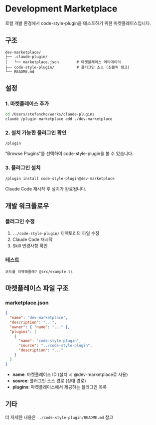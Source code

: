 # Development Marketplace

로컬 개발 환경에서 code-style-plugin을 테스트하기 위한 마켓플레이스입니다.

## 구조

```
dev-marketplace/
├── .claude-plugin/
│   └── marketplace.json        # 마켓플레이스 메타데이터
├── code-style-plugin/          # 플러그인 소스 (심볼릭 링크)
└── README.md
```

## 설정

### 1. 마켓플레이스 추가

```bash
cd /Users/stefancho/works/claude-plugins
claude /plugin marketplace add ./dev-marketplace
```

### 2. 설치 가능한 플러그인 확인

```bash
/plugin
```

"Browse Plugins"를 선택하여 code-style-plugin을 볼 수 있습니다.

### 3. 플러그인 설치

```bash
/plugin install code-style-plugin@dev-marketplace
```

Claude Code 재시작 후 설치가 완료됩니다.

## 개발 워크플로우

### 플러그인 수정

1. `../code-style-plugin/` 디렉토리의 파일 수정
2. Claude Code 재시작
3. Skill 변경사항 확인

### 테스트

```
코드를 리뷰해줄래? @src/example.ts
```

## 마켓플레이스 파일 구조

### marketplace.json

```json
{
  "name": "dev-marketplace",
  "description": "...",
  "owner": { "name": "..." },
  "plugins": [
    {
      "name": "code-style-plugin",
      "source": "../code-style-plugin",
      "description": "..."
    }
  ]
}
```

- **name**: 마켓플레이스 ID (설치 시 @dev-marketplace로 사용)
- **source**: 플러그인 소스 경로 (상대 경로)
- **plugins**: 마켓플레이스에서 제공하는 플러그인 목록

## 기타

더 자세한 내용은 `../code-style-plugin/README.md` 참고
